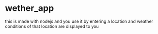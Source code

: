 # wether_app
this is made with nodejs and you use it by entering a location and weather conditions of that location are displayed to you 
